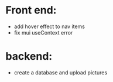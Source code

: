 # Front end:
 - add hover effect to nav items
 - fix mui useContext error


# backend: 
 - create a database and upload pictures
 